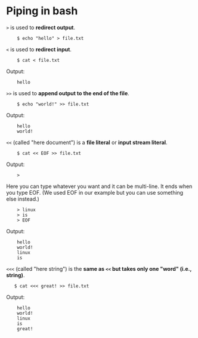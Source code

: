 # Piping in bash 
`>` is used to **redirect output**.
```
    $ echo "hello" > file.txt
```
`<` is used to **redirect input**.
```
    $ cat < file.txt
```
Output:
```
    hello
```
`>>` is used to **append output to the end of the file**.
```
    $ echo "world!" >> file.txt
```
Output:
```
    hello
    world!
```
`<<` (called "here document") is a **file literal** or **input stream literal**.
```
    $ cat << EOF >> file.txt
```
Output:
```
    >
```
Here you can type whatever you want and it can be multi-line. It ends when you type EOF. (We used EOF in our example but you can use something else instead.)
```
    > linux
    > is
    > EOF
```
Output:
```
    hello
    world!
    linux
    is
```    

`<<<` (called "here string") is the **same as `<<`
but takes only one "word" (i.e., string)**.

```    $ cat <<< great! >> file.txt ```

Output:

```
    hello
    world!
    linux
    is
    great!
```
